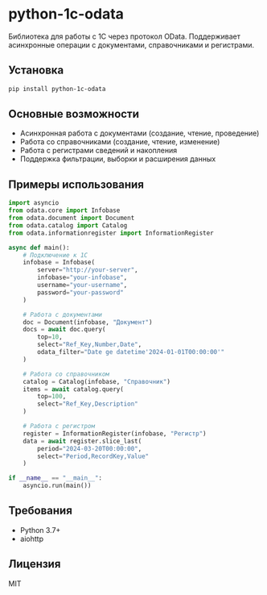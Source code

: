 # python-1c-odata

Библиотека для работы с 1С через протокол OData. Поддерживает асинхронные операции с документами, справочниками и регистрами.

## Установка

```bash
pip install python-1c-odata
```

## Основные возможности

- Асинхронная работа с документами (создание, чтение, проведение)
- Работа со справочниками (создание, чтение, изменение)
- Работа с регистрами сведений и накопления
- Поддержка фильтрации, выборки и расширения данных

## Примеры использования

```python
import asyncio
from odata.core import Infobase
from odata.document import Document
from odata.catalog import Catalog
from odata.informationregister import InformationRegister

async def main():
    # Подключение к 1С
    infobase = Infobase(
        server="http://your-server",
        infobase="your-infobase",
        username="your-username",
        password="your-password"
    )

    # Работа с документами
    doc = Document(infobase, "Документ")
    docs = await doc.query(
        top=10,
        select="Ref_Key,Number,Date",
        odata_filter="Date ge datetime'2024-01-01T00:00:00'"
    )

    # Работа со справочником
    catalog = Catalog(infobase, "Справочник")
    items = await catalog.query(
        top=100,
        select="Ref_Key,Description"
    )

    # Работа с регистром
    register = InformationRegister(infobase, "Регистр")
    data = await register.slice_last(
        period="2024-03-20T00:00:00",
        select="Period,RecordKey,Value"
    )

if __name__ == "__main__":
    asyncio.run(main())
```

## Требования

- Python 3.7+
- aiohttp

## Лицензия

MIT
